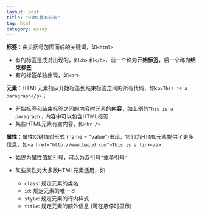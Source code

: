 ```yaml
---
layout: post
title: "HTML基本元素"
tag: html
category: essay
---
```


**标签**：由尖括号包围而成的关键词，如`<html>`

- 有的标签是成对出现的，如`<b>` 和`</b>`，前一个称为**开始标签**，后一个称为**结束标签**
- 有的标签单独出现，如`<br>`

**元素**：HTML元素指从开始标签到结束标签之间的所有代码，如`<p>This is a paragraph</p>`；

- 开始标签和结束标签之间的内容时元素的**内容**，如上例的`This is a paragraph`；内容中可以包含HTML标签
- 某些HTML元素有空内容，如`<br />`

**属性**：属性以键值对形式 (name = "value")出现，它们为HTML元素提供了更多信息，如`<a href="http://www.baiud.com">This is a link</a>`

- 始终为属性值加引号，可以为双引号`"`或单引号`'`

- 某些属性对大多数HTML元素适用，如
  - `class`: 规定元素的类名
  - `id`: 规定元素的唯一id
  - `style`: 规定元素的行内样式
  - `title`: 规定元素的额外信息 (可在悬停时显示)